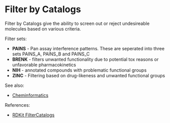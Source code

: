 <!-- TITLE: Filter by Catalogs -->
<!-- SUBTITLE: -->

# Filter by Catalogs

Filter by Catalogs give the ability to screen out or reject undesireable molecules
based on various criteria. 

Filter sets:
  * **PAINS** - Pan assay interference patterns. These are seperated into three sets PAINS_A, PAINS_B and PAINS_C
  * **BRENK** - filters unwanted functionality due to potential tox reasons or unfavorable pharmacokinetics
  * **NIH** - annotated compounds with problematic functional groups
  * **ZINC** - Filtering based on drug-likeness and unwanted functional groups

See also:

* [Cheminformatics](../cheminformatics.md)

References:

* [RDKit FilterCatalogs](https://github.com/rdkit/rdkit/blob/master/Code/GraphMol/FilterCatalog/README)
